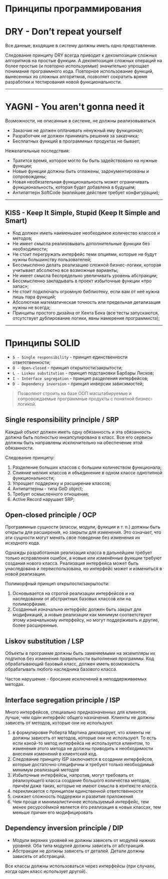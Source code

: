 # Принципы программирования

<a name="DRY"></a>

# DRY - Don’t repeat yourself

Все данные, входящие в систему должны иметь одно представление.

Следование принципу DRY всегда приводит к декомпозиции сложных алгоритмов на простые функции.
А декомпозиция сложных операций на более простые (и повторно используемые) значительно упрощает понимание программного кода.
Повторное использование функций, вынесенных из сложных алгоритмов, позволяет сократить время разработки и тестирования новой функциональности.

---

<a name="YAGNI"></a>

# YAGNI - You aren't gonna need it

Возможности, не описанные в системе, не должны реализовываться.
- Заказчик не должен оплачивать ненужный ему функционал;
- Разработчик не должен принимать решения за заказчика;
- Бесплатных функций в программных продуктах не бывает;

Нежелательные последствия:
- Тратится время, которое могло бы быть задействовано на нужные функции;
- Новые функции должны быть отлажены, задокументированы и сопровождены;
- Новая необязательная функциональность может ограничивать функциональность, которая будет добавлена в будущем;
- Антипаттерн SoftCode (малейшее действие требует конфигурации);

---

<a name="KISS"></a>

## KISS - Keep It Simple, Stupid (Keep It Simple and Smart)
- Код должен иметь наименьшее необходимое количество классов и методов;
- Не имеет смысла реализовывать дополнительные функции без необходимости;
- Не стоит перегружать интерфейс теми опциями, которые не будут нужны большинству пользователей;
- Бессмысленно делать реализацию сложной бизнес-логики, которая учитывает абсолютно все возможные варианты;
- Не имеет смысла беспредельно увеличивать уровень абстракции;
- Бессмысленно закладывать в проект избыточные функции «про запас»;
- Не стоит подключать огромную библиотеку, если вам от неё нужна лишь пара функций;
- Абсолютная математическая точность или предельная детализация нужны не всегда;
- Принципы простого дизайна от Кента Бека (все тесты запускаются, отсутствует дублирование логики, явны намерения программиста);
---

<a name="Solid"></a>

# Принципы SOLID
- `S - Single responsibility` - принцип единственности ответственности;
- `O - Open-closed` - принцип открытости/закрытости;
- `L - Liskov substitution` - принцип подстановки Барбары Лисков;
- `I - Interface segregation` - принцип разделения интерфейсов;
- `D - Dependency inversion` - принцип инверсии зависимостей;

> Позволяют строить на базе ООП масштабируемые и сопровождаемые программные продукты с понятной бизнес-логикой.

<a name="srp"></a>

## Single responsibility principle / SRP

Каждый объект должен иметь одну обязанность и эта обязанность должна быть полностью инкапсулирована в класс. Все его сервисы должны быть направлены исключительно на обеспечение этой обязанности.

Следование принципу:
1. Разделение больших классов с большим количеством функционала;
2. Слияние мелких классов и объединение в одном классе однотипной функциональности;
3. Упрощает поддержку и расширение классов;
4. Антипаттерны - типа GoD object;
5. Требует осмысленного отношения;
6. Active Record нарушает SRP;

<a name="OCP"></a>

## Open-closed principle / OCP

Программные сущности (классы, модули, функции и т. п.) должны быть открыты для расширения, но закрыты для изменения. Это означает, что эти сущности могут менять свое поведение без изменения их исходного кода.

Однажды разработанная реализация класса в дальнейшем требует только исправления ошибок, а новые или изменённые функции требуют создания нового класса. Реализация интерфейса может быть унаследована и переиспользована, но интерфейс может и измениться в новой реализации.

Полиморфный принцип открытости/закрытости:

1. Основывается на строгой реализации интерфейсов и на наследовании от абстрактных базовых классов или на полиморфизме.
2. Созданный изначально интерфейс должен быть закрыт для модификаций, а новые реализации как минимум соответствуют этому изначальному интерфейсу, но могут поддерживать и другие, более расширенные.

<a name="LSP"></a>

## Liskov substitution / LSP

Объекты в программе должны быть заменяемыми на экземпляры их подтипов без изменения правильности выполнения программы. Код обрабатывающий базовый класс, должен иметь возможность обрабатывать любого наследника базового класса.

Частое нарушение - бросание исключений в неподдерживаемых методах.

<a name="ISP"></a>

## Interface segregation principle / ISP

Много интерфейсов, специально предназначенных для клиентов, лучше, чем один интерфейс общего назначения. Клиенты не должны зависеть от методов, которые они не используют.
1. в формулировке Роберта Мартина декларирует, что клиенты не должны зависеть от методов, которые они не используют. То есть если какой-то метод интерфейса не используется клиентом, то изменения этого метода не должны приводить к необходимости внесения изменений в клиентский код.
2. Следование принципу ISP заключается в создании интерфейсов, которые достаточно специфичны и требуют только необходимый минимум реализаций методов
3. Избыточные интерфейсы, напротив, могут требовать от реализующего класса создание большого количества методов, причём даже таких, которые не имеют смысла в контексте класса.
4. перекликается с принципом единственной ответственности
5. снижает сложность поддержки и развития приложения
6. Чем проще и минималистичнее используемый интерфейс, тем менее ресурсоёмкой является его реализация в новых классах, тем меньше причин его модифицировать

## Dependency inversion principle / DIP

- Модули верхних уровней не должны зависеть от модулей нижних уровней. Оба типа модулей должны зависеть от абстракций.
- Абстракции не должны зависеть от деталей. Детали должны зависеть от абстракций.

Все классы должны использоваться через интерфейсы (при случаях, когда один класс использует другой).